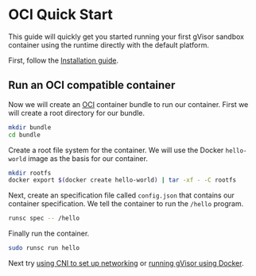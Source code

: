 # OCI Quick Start

This guide will quickly get you started running your first gVisor sandbox
container using the runtime directly with the default platform.

First, follow the [Installation guide][install].

## Run an OCI compatible container

Now we will create an [OCI][oci] container bundle to run our container. First we
will create a root directory for our bundle.

```bash
mkdir bundle
cd bundle
```

Create a root file system for the container. We will use the Docker
`hello-world` image as the basis for our container.

```bash
mkdir rootfs
docker export $(docker create hello-world) | tar -xf - -C rootfs
```

Next, create an specification file called `config.json` that contains our
container specification. We tell the container to run the `/hello` program.

```bash
runsc spec -- /hello
```

Finally run the container.

```bash
sudo runsc run hello
```

Next try [using CNI to set up networking](../../../tutorials/cni/) or
[running gVisor using Docker](../docker/).

[oci]: https://opencontainers.org/
[install]: /docs/user_guide/install
